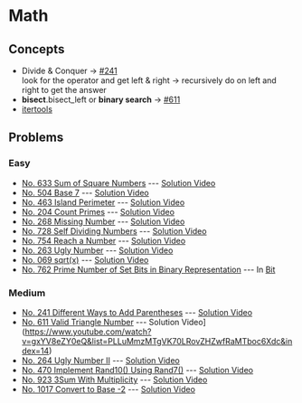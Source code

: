 # Math

## Concepts
* Divide & Conquer -> [#241](./241_DifferentWaysAddParentheses.py)</br>
    look for the operator and get left & right -> recursively do on left and right to get the answer</br>
* **bisect**.bisect_left or **binary search** -> [#611](./611_ValidTriangleNum.py)
* [itertools](https://docs.python.org/3/library/itertools.html?highlight=itertools#itertools.combinations) 

## Problems

### Easy

* [No. 633 Sum of Square Numbers](./633_SumOfSquareNums.py) --- [Solution Video](https://www.youtube.com/watch?v=2tiZMMTt-CQ&list=PLLuMmzMTgVK70LRovZHZwfRaMTboc6Xdc&index=19)
* [No. 504 Base 7](./504_Base7.py) --- [Solution Video](https://www.youtube.com/watch?v=fX6fh9B62vE&list=PLLuMmzMTgVK70LRovZHZwfRaMTboc6Xdc&index=18)
* [No. 463 Island Perimeter](./463_IslandPerimeter.py) --- [Solution Video](https://www.youtube.com/watch?v=ddFvTWmVUEA&list=PLLuMmzMTgVK70LRovZHZwfRaMTboc6Xdc&index=17)
* [No. 204 Count Primes](./204_CountPrimes.py) --- [Solution Video](https://www.youtube.com/watch?v=gxYV8eZY0eQ&list=PLLuMmzMTgVK70LRovZHZwfRaMTboc6Xdc&index=15)
* [No. 268 Missing Number](./268_MissingNumber.py) --- [Solution Video](https://www.youtube.com/watch?v=z0p_FBatGWM&list=PLLuMmzMTgVK70LRovZHZwfRaMTboc6Xdc&index=13)
* [No. 728 Self Dividing Numbers](./728_SelfDividingNumbers.py) --- [Solution Video](https://www.youtube.com/watch?v=z0p_FBatGWM&list=PLLuMmzMTgVK70LRovZHZwfRaMTboc6Xdc&index=12)
* [No. 754 Reach a Number](./754_ReachNumber.py) --- [Solution Video](https://www.youtube.com/watch?v=z0p_FBatGWM&list=PLLuMmzMTgVK70LRovZHZwfRaMTboc6Xdc&index=11)
* [No. 263 Ugly Number](./263_UglyNumber.py) --- [Solution Video](https://www.youtube.com/watch?v=z0p_FBatGWM&list=PLLuMmzMTgVK70LRovZHZwfRaMTboc6Xdc&index=10)
* [No. 069 sqrt(x)](./069_SqrtX.py) --- [Solution Video](https://www.youtube.com/watch?v=z0p_FBatGWM&list=PLLuMmzMTgVK70LRovZHZwfRaMTboc6Xdc&index=8)
* [No. 762 Prime Number of Set Bits in Binary Representation](../Bit/762_PrimeNumSetBits.py) --- In [Bit](../Bit)

### Medium

* [No. 241 Different Ways to Add Parentheses](./241_DifferentWaysAddParentheses.py) --- [Solution Video](https://www.youtube.com/watch?v=gxYV8eZY0eQ&list=PLLuMmzMTgVK70LRovZHZwfRaMTboc6Xdc&index=16)
* [No. 611 Valid Triangle Number](./611_ValidTriangleNum.py) --- Solution Video](https://www.youtube.com/watch?v=gxYV8eZY0eQ&list=PLLuMmzMTgVK70LRovZHZwfRaMTboc6Xdc&index=14)
* [No. 264 Ugly Number II](./264_UglyNumberII.py) --- [Solution Video](https://www.youtube.com/watch?v=z0p_FBatGWM&list=PLLuMmzMTgVK70LRovZHZwfRaMTboc6Xdc&index=9)
* [No. 470 Implement Rand10() Using Rand7()](./470_ImplementRand10ByRand7.py) --- [Solution Video](https://www.youtube.com/watch?v=Wyauxe92JJA&list=PLLuMmzMTgVK70LRovZHZwfRaMTboc6Xdc&index=4)
* [No. 923 3Sum With Multiplicity](./923_3SumWithMultiplicity.py) --- [Solution Video](https://www.youtube.com/watch?v=Wyauxe92JJA&list=PLLuMmzMTgVK70LRovZHZwfRaMTboc6Xdc&index=3)
* [No. 1017 Convert to Base -2](./1017_ConvertToBaseN2.py) --- [Solution Video](https://www.youtube.com/watch?v=Wyauxe92JJA&list=PLLuMmzMTgVK70LRovZHZwfRaMTboc6Xdc&index=1)